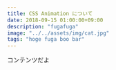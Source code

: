 ```yaml
---
title: CSS Animation について
date: 2018-09-15 01:00:00+09:00
description: "fugafuga"
image: "../../assets/img/cat.jpg"
tags: "hoge fuga boo bar"
---
```


コンテンツだよ